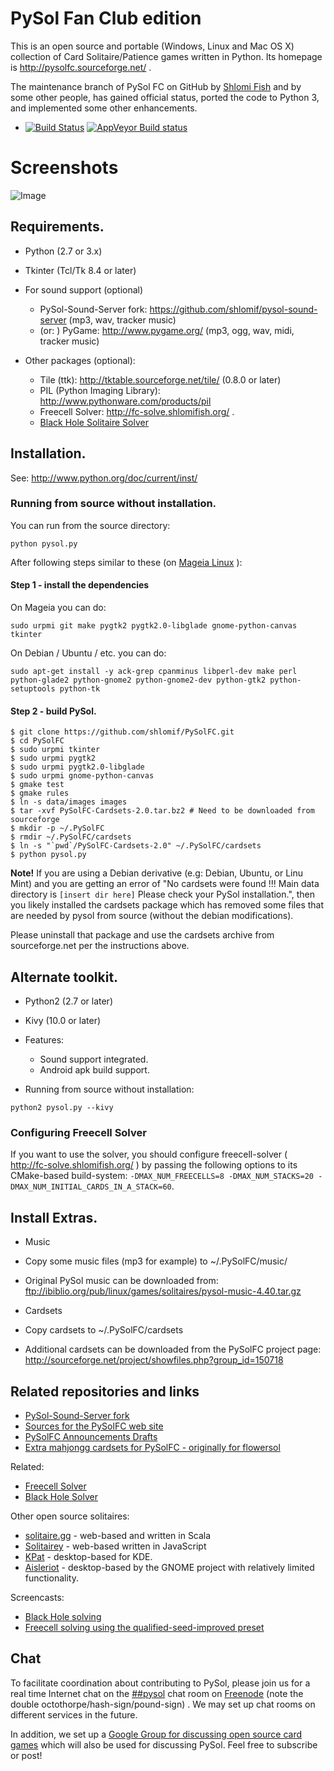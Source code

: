 # PySol Fan Club edition

This is an open source and portable (Windows, Linux and Mac OS X) collection
of Card Solitaire/Patience games written in Python. Its homepage is
http://pysolfc.sourceforge.net/ .

The maintenance branch of PySol FC on GitHub by [Shlomi
Fish](http://www.shlomifish.org/) and by some other
people, has gained official status, ported the code to Python 3,
and implemented some other enhancements.

- [![Build Status](https://travis-ci.org/shlomif/PySolFC.svg)](https://travis-ci.org/shlomif/PySolFC)
[![AppVeyor Build status](https://ci.appveyor.com/api/projects/status/04re7umgl3yuukmh?svg=true)](https://ci.appveyor.com/project/shlomif/pysolfc)

# Screenshots

![Image](<http://i.imgur.com/jQkTGwf.jpg>)

## Requirements.

- Python (2.7 or 3.x)
- Tkinter (Tcl/Tk 8.4 or later)

- For sound support (optional)
  - PySol-Sound-Server fork: https://github.com/shlomif/pysol-sound-server (mp3, wav, tracker music)
  - (or: ) PyGame: http://www.pygame.org/ (mp3, ogg, wav, midi, tracker music)

- Other packages (optional):
  - Tile (ttk): http://tktable.sourceforge.net/tile/ (0.8.0 or later)
  - PIL (Python Imaging Library): http://www.pythonware.com/products/pil
  - Freecell Solver: http://fc-solve.shlomifish.org/ .
  - [Black Hole Solitaire Solver](http://www.shlomifish.org/open-source/projects/black-hole-solitaire-solver/)

## Installation.

See: http://www.python.org/doc/current/inst/

### Running from source without installation.

You can run from the source directory:

```
python pysol.py
```

After following steps similar to these (on
[Mageia Linux](http://www.mageia.org/) ):


#### Step 1 - install the dependencies

On Mageia you can do:

```
sudo urpmi git make pygtk2 pygtk2.0-libglade gnome-python-canvas tkinter
```

On Debian / Ubuntu / etc. you can do:

```
sudo apt-get install -y ack-grep cpanminus libperl-dev make perl python-glade2 python-gnome2 python-gnome2-dev python-gtk2 python-setuptools python-tk
```

#### Step 2 - build PySol.

```
$ git clone https://github.com/shlomif/PySolFC.git
$ cd PySolFC
$ sudo urpmi tkinter
$ sudo urpmi pygtk2
$ sudo urpmi pygtk2.0-libglade
$ sudo urpmi gnome-python-canvas
$ gmake test
$ gmake rules
$ ln -s data/images images
$ tar -xvf PySolFC-Cardsets-2.0.tar.bz2 # Need to be downloaded from sourceforge
$ mkdir -p ~/.PySolFC
$ rmdir ~/.PySolFC/cardsets
$ ln -s "`pwd`/PySolFC-Cardsets-2.0" ~/.PySolFC/cardsets
$ python pysol.py
```

<b>Note!</b> If you are using a Debian derivative (e.g: Debian, Ubuntu, or
Linu Mint) and you are getting an error of "No cardsets were found !!! Main
data directory is `[insert dir here]` Please check your PySol installation.",
then you likely installed the cardsets package which has removed some files
that are needed by pysol from source (without the debian modifications).

Please uninstall that package and use the cardsets archive from sourceforge.net
per the instructions above.

## Alternate toolkit.

- Python2 (2.7 or later)
- Kivy (10.0 or later)

- Features:
  - Sound support integrated.
  - Android apk build support.

- Running from source without installation:

```
python2 pysol.py --kivy
```

### Configuring Freecell Solver

If you want to use the solver, you should configure freecell-solver
( http://fc-solve.shlomifish.org/ ) by passing the following options
to its CMake-based build-system:
`-DMAX_NUM_FREECELLS=8 -DMAX_NUM_STACKS=20 -DMAX_NUM_INITIAL_CARDS_IN_A_STACK=60`.

## Install Extras.

- Music
 - Copy some music files (mp3 for example) to ~/.PySolFC/music/

 - Original PySol music can be downloaded from:
   ftp://ibiblio.org/pub/linux/games/solitaires/pysol-music-4.40.tar.gz

- Cardsets
 - Copy cardsets to ~/.PySolFC/cardsets

 - Additional cardsets can be downloaded from the PySolFC project page:
   http://sourceforge.net/project/showfiles.php?group_id=150718

## Related repositories and links

- [PySol-Sound-Server fork](https://github.com/shlomif/pysol-sound-server)
- [Sources for the PySolFC web site](https://github.com/shlomif/pysolfc-website)
- [PySolFC Announcements Drafts](https://github.com/shlomif/pysolfc-announcements)
- [Extra mahjongg cardsets for PySolFC - originally for flowersol](https://github.com/shlomif/PySol-Extra-Mahjongg-Cardsets)

Related:

- [Freecell Solver](https://github.com/shlomif/fc-solve)
- [Black Hole Solver](https://github.com/shlomif/black-hole-solitaire)

Other open source solitaires:

- [solitaire.gg](https://github.com/KyleU/solitaire.gg) - web-based and written in Scala
- [Solitairey](https://github.com/shlomif/Solitairey/branches) - web-based written in JavaScript
- [KPat](https://games.kde.org/game.php?game=kpat) - desktop-based for KDE.
- [Aisleriot](https://wiki.gnome.org/Apps/Aisleriot) - desktop-based by the GNOME project with relatively limited functionality.

Screencasts:

- [Black Hole solving](https://github.com/shlomif/pysolfc-black-hole-solver--screencast)
- [Freecell solving using the qualified-seed-improved preset](https://bitbucket.org/shlomif/pysolfc-qualified-seed-improved-screencast)

## Chat

To facilitate coordination about contributing to PySol, please join us for a
real time Internet chat on
the <a href="irc://irc.freenode.net/##pysol">##pysol</a> chat room on
[Freenode](http://freenode.net/) (note the double
octothorpe/hash-sign/pound-sign) .  We may set up
chat rooms on different services in the future.

In addition, we set up a
[Google Group for discussing open source card games](https://groups.google.com/forum/#!forum/foss-card-games)
which will also be used for discussing PySol. Feel free to subscribe or post!
